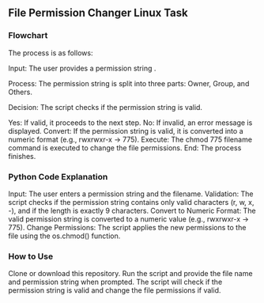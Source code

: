 ## File Permission Changer Linux Task
### Flowchart
The process is as follows:

Input: The user provides a permission string .

Process: The permission string is split into three parts: Owner, Group, and Others.

Decision: The script checks if the permission string is valid.

Yes: If valid, it proceeds to the next step.
No: If invalid, an error message is displayed.
Convert: If the permission string is valid, it is converted into a numeric format (e.g., rwxrwxr-x → 775).
Execute: The chmod 775 filename command is executed to change the file permissions.
End: The process finishes.
### Python Code Explanation
Input: The user enters a permission string and the filename.
Validation: The script checks if the permission string contains only valid characters (r, w, x, -), and if the length is exactly 9 characters.
Convert to Numeric Format: The valid permission string is converted to a numeric value (e.g., rwxrwxr-x → 775).
Change Permissions: The script applies the new permissions to the file using the os.chmod() function.
### How to Use
Clone or download this repository.
Run the script and provide the file name and permission string when prompted.
The script will check if the permission string is valid and change the file permissions if valid.
